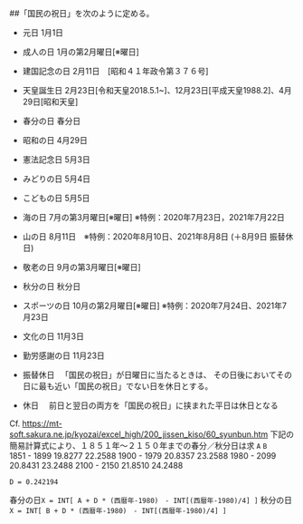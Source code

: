 ##「国民の祝日」を次のように定める。
- 元日	1月1日	
- 成人の日	1月の第2月曜日[※曜日]	
- 建国記念の日	2月11日　[昭和４１年政令第３７６号]
- 天皇誕生日	2月23日[令和天皇2018.5.1~]、12月23日[平成天皇1988.2]、4月29日[昭和天皇]
- 春分の日	春分日
- 昭和の日	4月29日
- 憲法記念日	5月3日	
- みどりの日	5月4日	
- こどもの日	5月5日	
- 海の日	7月の第3月曜日[※曜日]  ※特例：2020年7月23日，2021年7月22日
- 山の日	8月11日　※特例：2020年8月10日、2021年8月8日 (＋8月9日 振替休日)
- 敬老の日	9月の第3月曜日[※曜日]	
- 秋分の日	秋分日
- スポーツの日	10月の第2月曜日[※曜日]	※特例：2020年7月24日、2021年7月23日
- 文化の日	11月3日	
- 勤労感謝の日	11月23日

- 振替休日
　「国民の祝日」が日曜日に当たるときは、
   その日後においてその日に最も近い「国民の祝日」でない日を休日とする。
- 休日
　前日と翌日の両方を「国民の祝日」に挟まれた平日は休日となる




Cf. https://mt-soft.sakura.ne.jp/kyozai/excel_high/200_jissen_kiso/60_syunbun.htm
下記の簡易計算式により、１８５１年～２１５０年までの春分／秋分日は求
              `A`         `B`          
1851 - 1899   19.8277   22.2588
1900 - 1979   20.8357   23.2588
1980 - 2099   20.8431   23.2488
2100 - 2150   21.8510   24.2488

`D = 0.242194`

春分の日`X = INT[ A + D * (西暦年-1980)　- INT[(西暦年-1980)/4] ]`
秋分の日`X = INT[ B + D * (西暦年-1980)　- INT[(西暦年-1980)/4] ]`